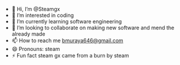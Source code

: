 - 👋 Hi, I’m @Steamgx
- 👀 I’m interested in coding 
- 🌱 I’m currently learning software engineering 
- 💞️ I’m looking to collaborate on making new software and mend the already made
- 📫 How to reach me bmuraya646@gmail.com
- 😄 Pronouns: steam
- ⚡ Fun fact steam gx came from a burn by steam

<!---
Steamgx/Steamgx is a ✨ special ✨ repository because its `README.md` (this file) appears on your GitHub profile.
You can click the Preview link to take a look at your changes.
--->
